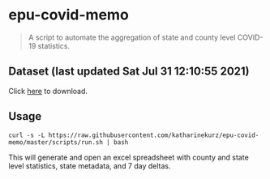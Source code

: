# epu-covid-memo

> A script to automate the aggregation of state and county level COVID-19 statistics.

<!-- tmpl start -->

## Dataset (last updated Sat Jul 31 12:10:55 2021)

Click [here](https://covid-artifacts.s3.amazonaws.com/records/2021-7-31-121054-covid_artifact.xls) to download.

<!-- tmpl end -->

## Usage

```
curl -s -L https://raw.githubusercontent.com/katharinekurz/epu-covid-memo/master/scripts/run.sh | bash
```

This will generate and open an excel spreadsheet with county and state level statistics, state metadata, and 7 day deltas.